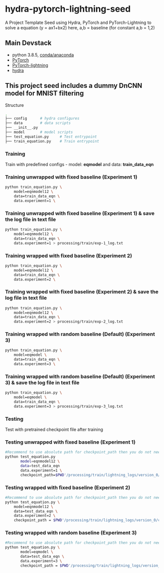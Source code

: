 # hydra-pytorch-lightning-seed
A Project Template Seed using Hydra, PyTorch and PyTorch-Lightning to solve a equation (y = ax1+bx2) here, a,b = baseline (for constant a,b = 1,2)

## Main Devstack
- python 3.8.5, [conda/anaconda](https://www.anaconda.com/)
- [PyTorch](https://pytorch.org/)
- [PyTorch-lightning](https://www.pytorchlightning.ai/)
- [hydra](https://hydra.cc/)

## This project seed includes a dummy DnCNN model for MNIST filtering
Structure
```bash
.
├── config      # hydra configures
├── data        # data scripts
├── __init__.py
├── model       # model scripts
├── test_equation.py     # Test entrypoint
├── train_equation.py    # Train entrypoint
```

### Training

Train with predefined configs - model: **eqmodel** and data: **train_data_eqn**


### Training unwrapped with fixed baseline (Experiment 1)
```bash
python train_equation.py \
    model=eqnmodel12 \
    data=train_data_eqn \
    data.experiment=1 \
```

### Training unwrapped with fixed baseline (Experiment 1) & save the log file in text file
```bash
python train_equation.py \
    model=eqnmodel12 \
    data=train_data_eqn \
    data.experiment=1 > processing/train/exp-1_log.txt
```

### Training wrapped with fixed baseline (Experiment 2)
```bash
python train_equation.py \
    model=eqnmodel12 \
    data=train_data_eqn \
    data.experiment=2 \
```

### Training wrapped with fixed baseline (Experiment 2) & save the log file in text file
```bash
python train_equation.py \
    model=eqnmodel12 \
    data=train_data_eqn \
    data.experiment=2 > processing/train/exp-2_log.txt
```

### Training wrapped with random baseline (Default) (Experiment 3)
```bash
python train_equation.py \
    model=eqmodel \
    data=train_data_eqn \
    data.experiment=3 \
```

### Training wrapped with random baseline (Default) (Experiment 3) & save the log file in text file
```bash
python train_equation.py \
    model=eqmodel \
    data=train_data_eqn \
    data.experiment=3 > processing/train/exp-3_log.txt
```

### Testing
Test with pretrained checkpoint file after training 


### Testing unwrapped with fixed baseline (Experiment 1)
```bash
#Recommend to use absolute path for checkpoint_path then you do not need extract $PWD
python test_equation.py 
       model=eqnmodel12 \
       data=test_data_eqn 
       data.experiment=1 \
       checkpoint_path=$PWD'/processing/train/lightning_logs/version_0/checkpoints/epoch\=25-step\=2599.ckpt'
```

### Testing wrapped with fixed baseline (Experiment 2)
```bash
#Recommend to use absolute path for checkpoint_path then you do not need extract $PWD
python test_equation.py \
    model=eqnmodel12 \
    data=test_data_eqn \
    data.experiment=2 \
    checkpoint_path = $PWD'/processing/train/lightning_logs/version_0/checkpoints/epoch\=25-step\=2599.ckpt'
```
### Testing wrapped with random baseline (Experiment 3)
```bash
#Recommend to use absolute path for checkpoint_path then you do not need extract $PWD
python test_equation.py \
       model=eqmodel \
       data=test_data_eqn \
       data.experiment=3 \
       checkpoint_path = $PWD'/processing/train/lightning_logs/version_0/checkpoints/epoch\=25-step\=2599.ckpt'
```